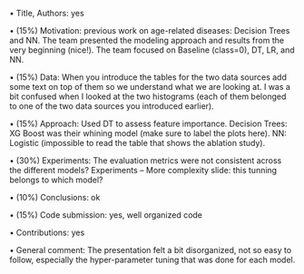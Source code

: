 •	Title, Authors: yes

•	(15%) Motivation:  previous work on age-related diseases: Decision Trees and NN. The team presented the modeling approach and results from the very beginning (nice!). The team focused on Baseline (class=0), DT, LR, and NN.

•	(15%) Data:  When you introduce the tables for the two data sources add some text on top of them so we understand what we are looking at. I was a bit confused when I looked at the two histograms (each of them belonged to one of the two data sources you introduced earlier). 

•	(15%) Approach:  Used DT to assess feature importance. Decision Trees: XG Boost was their whining model (make sure to label the plots here). NN: Logistic (impossible to read the table that shows the ablation study). 

•	(30%) Experiments: The evaluation metrics were not consistent across the different models? Experiments – More complexity slide: this tunning belongs to which model?

•	(10%) Conclusions: ok                              

•	(15%) Code submission: yes, well organized code

•	Contributions: yes

•	General comment: The presentation felt a bit disorganized, not so easy to follow, especially the hyper-parameter tuning that was done for each model.
